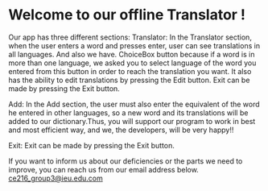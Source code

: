 # Welcome to our offline Translator !

Our app has three different sections:
Translator:
In the Translator section, when the user enters a word and presses enter, user can see translations in all languages. And also we have. ChoiceBox button because if a word is in more than one language, we asked you to select language of the word you entered from this button in order to reach the translation you want. It also has the ability to edit translations by pressing the Edit button. Exit can be made by pressing the Exit button.

Add:
In the Add section, the user must also enter the equivalent of the word he entered in other languages, so a new word and its translations will be added to our dictionary.Thus, you will support our program to work in best and most efficient way, and we, the developers, will be very happy!!

Exit:
Exit can be made by pressing the Exit button.

If you want to inform us about our deficiencies or the parts we need to improve, you can reach us from our email address below.
ce216_group3@ieu.edu.com
